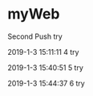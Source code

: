 # myWeb

Second Push try

2019-1-3 15:11:11  4 try

2019-1-3 15:40:51  5 try

2019-1-3 15:44:37  6 try